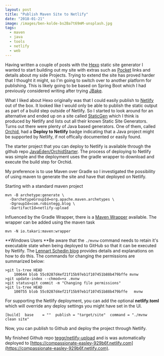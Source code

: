 ```yaml
---
layout: post
title: "Publish Maven Site to Netlify"
date: "2018-01-21"
image: /images/ben-kolde-bs2Ba7t69mM-unsplash.jpg
tags:
  - maven
  - java
  - tools
  - netlify
  - web
---
```

Having written a couple of posts with the [Hexo](https://hexo.io/) static site generator I wanted to start building out my site with extras such as [Pocket](https://getpocket.com/) links and details about my side Projects. Trying to extend the site has proved harder that I thought it might, so I'm going to switch over to another platform for publishing. This is likely going to be based on Spring Boot which I had previously considered writing after trying [JBake](http://jbake.org/).

What I liked about Hexo originally was that I could easily publish to [Netlify](https://www.netlify.com/) out of the box. It looked like I would only be able to publish the static output as part of a build step outside of Netlify. So I started to look around for an alternative and ended up on a site called [StaticGen](https://www.staticgen.com/) which I think is produced by Netlify and lists out all their known Static Site Generators. Turns out there were plenty of Java based generators. One of them, called [Orchid](https://javaeden.github.io/Orchid/latest/OrchidCore/), had a **Deploy to Netlify** badge indicating that a Java project might be supported by Netlify, if not offically documented or easily found.

The starter project that you can deploy to Netlify is available through the github repo [JavaEden/OrchidStarter](https://github.com/JavaEden/OrchidStarter). The process of deploying to Netlify was simple and the deployment uses the gradle wrapper to download and execute the build step for Orchid.

My preference is to use Maven over Gradle so I investigated the possibility of using maven to generate the site and have that deployed on Netlify.

Starting with a standard maven project

```
mvn -B archetype:generate \
  -DarchetypeGroupId=org.apache.maven.archetypes \
  -DgroupId=com.robintegg.blog \
  -DartifactId=netlify-upload
```

Influenced by the Gradle Wrapper, there is a [Maven Wrapper](https://github.com/takari/maven-wrapper) available. The wrapper can be added using the maven task

```
mvn -N io.takari:maven:wrapper
```

**Windows Users **Be aware that the `./mvnw` command needs to retain it's executable state when being deployed to GitHub so that it can be executed by Netlify. The [Lennart Schedin blog](http://blog.lesc.se/2011/11/how-to-change-file-premissions-in-git.html) provides details and explanations on how to do this. The commands for changing the permissions are summarized below:

```
>git ls-tree HEAD
    100644 blob 55c0287d4ef21f15b97eb1f107451b88b479bffe mvnw
>git update-index --chmod=+x .mvnw
>git status>git commit -m "Changing file permissions"
>git ls-tree HEAD
    100755 blob 55c0287d4ef21f15b97eb1f107451b88b479bffe   mvnw
```

For supporting the Netlify deployment, you can add the optional **netlify.toml** which will override any deploy settings you might have set in the UI.

```
[build]  base    = ""  publish = "target/site"  command = "./mvnw clean site"
```

Now, you can publish to Github and deploy the project through Netlify.

My finished Github repo [teggr/netlify-upload](https://github.com/teggr/netlify-upload) and is was automatically deployed to [https://compassionate-easley-929b6f.netlify.com](https://compassionate-easley-929b6f.netlify.com).
